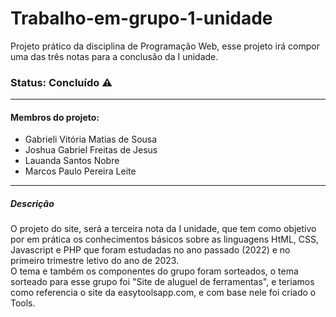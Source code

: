 <h1>Trabalho-em-grupo-1-unidade</h1>
<p>Projeto prático da disciplina de Programação Web, esse projeto irá compor uma das três notas para a conclusão da I unidade.</p>
<h3> Status: Concluído ⚠️</h3>
<hr>
<h4>Membros do projeto:</h4>
<ul>
  <li>Gabrieli Vitória Matias de Sousa</li>
  <li>Joshua Gabriel Freitas de Jesus</li>
  <li>Lauanda Santos Nobre</li>
  <li>Marcos Paulo Pereira Leite</li>
</ul>
<hr>
<h5>Descrição</h5>
<p>O projeto do site, será a terceira nota da I unidade, que tem como objetivo por em prática os conhecimentos básicos sobre as linguagens HtML, CSS, Javascript e PHP que foram estudadas no ano passado (2022) e no primeiro trimestre letivo do ano de 2023.<br>
  O tema e também os componentes do grupo foram sorteados, o tema sorteado para esse grupo foi "Site de aluguel de ferramentas", e teriamos como referencia o site da easytoolsapp.com, e com base nele foi criado o Tools.
</p>
